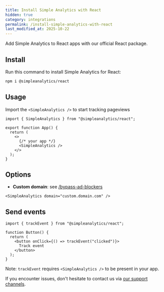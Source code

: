 ```yaml
---
title: Install Simple Analytics with React
hidden: true
category: integrations
permalink: /install-simple-analytics-with-react
last_modified_at: 2025-10-22
---
```


Add Simple Analytics to React apps with our official React package.

## Install

Run this command to install Simple Analytics for React:

```bash
npm i @simpleanalytics/react
```

## Usage

Import the `<SimpleAnalytics />` to start tracking pageviews

```tsx
import { SimpleAnalytics } from "@simpleanalytics/react";

export function App() {
  return (
    <>
      {/* your app */}
      <SimpleAnalytics />
    </>
  );
}
```

## Options

- **Custom domain**: see [/bypass-ad-blockers](/bypass-ad-blockers)

```tsx
<SimpleAnalytics domain="custom.domain.com" />
```

## Send events

```tsx
import { trackEvent } from "@simpleanalytics/react";

function Button() {
  return (
    <button onClick={() => trackEvent("clicked")}>
      Track event
    </button>
  );
}
```

Note: `trackEvent` requires `<SimpleAnalytics />` to be present in your app.

If you encounter issues, don't hesitate to contact us via [our support channels](https://simpleanalytics.com/contact).
